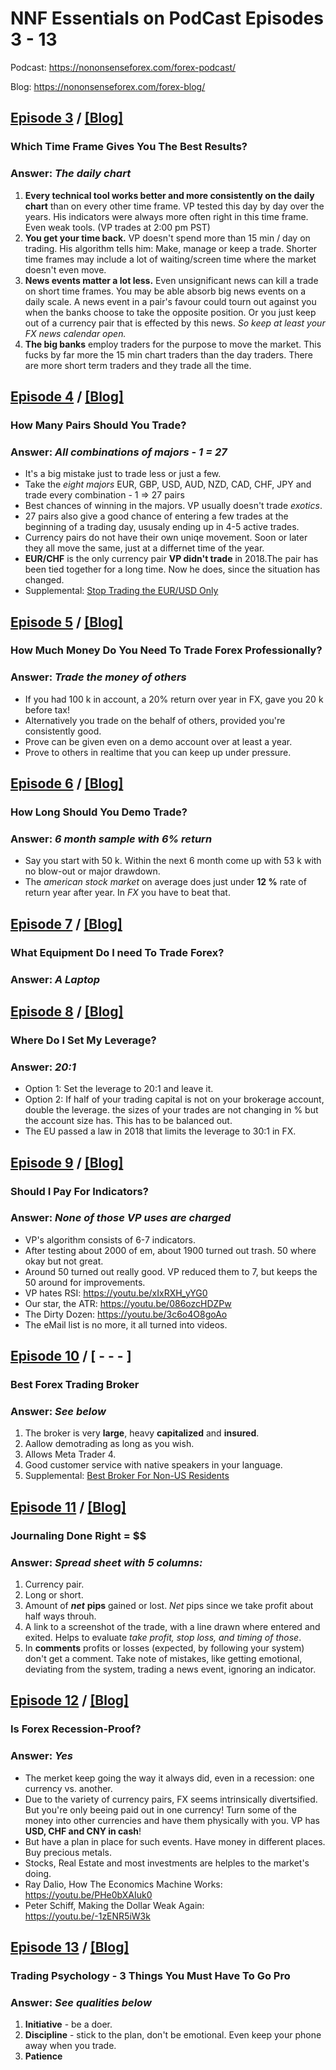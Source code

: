 
# NNF Essentials on PodCast Episodes 3 - 13

Podcast: <https://nononsenseforex.com/forex-podcast/>

Blog: <https://nononsenseforex.com/forex-blog/>

## [Episode 3](https://nononsenseforex.podbean.com/e/ep3-which-time-frame-gives-you-the-best-results/ "Ep 3 - What time frame to trade in?") / [[Blog]](https://nononsenseforex.com/forex-q-and-a-podcast/best-time-frame-to-trade-forex/ "Ep 3 - Blog")
### Which Time Frame Gives You The Best Results?

### Answer: *The daily chart*

 1. **Every technical tool works better and more consistently on the daily chart**
    than on every other time frame. VP tested this day by day over the years. His
    indicators were always more often right in this time frame. Even weak tools.
    (VP trades at 2:00 pm PST)
 2. **You get your time back.** VP doesn't spend more than 15 min / day on trading.
    His algorithm tells him: Make, manage or keep a trade. Shorter time frames
    may include a lot of waiting/screen time where the market doesn't even move.
 3. **News events matter a lot less.** Even unsignificant news can kill a trade on
    short time frames. You may be able absorb big news events on a daily scale. A
    news event in a pair's favour could tourn out against you when the banks choose
    to take the opposite position. Or you just keep out of a currency pair that is
    effected by this news. *So keep at least your FX news calendar open.*
 4. **The big banks** employ traders for the purpose to move the market. This fucks
    by far more the 15 min chart traders than the day traders. There are more short
    term traders and they trade all the time.


## [Episode 4](https://nononsenseforex.podbean.com/e/ep4-how-many-pairs-should-you-trade/ "Ep 4 - How many pairs to trade?") / [[Blog]](https://nononsenseforex.com/forex-q-and-a-podcast/how-many-currency-pairs-should-i-trade/ "Ep 4 - Blog")
### How Many Pairs Should You Trade?
### Answer: *All combinations of majors - 1 = 27*

*   It's a big mistake just to trade less or just a few.
*   Take the *eight majors* EUR, GBP, USD, AUD, NZD, CAD, CHF, JPY and trade every
    combination - 1 => 27 pairs
*   Best chances of winning in the majors. VP usually doesn't trade *exotics*.
*   27 pairs also give a good chance of entering a few trades at the beginning
    of a trading day, ususaly ending up in 4-5 active trades.
*   Currency pairs do not have their own uniqe movement. Soon or later they all
    move the same, just at a differnet time of the year.
*   **EUR/CHF** is the only currency pair **VP didn't trade** in 2018.The pair has
    been tied together for a long time. Now he does, since the situation has changed.
*   Supplemental: [Stop Trading the EUR/USD Only](https://nononsenseforex.com/forex-basics/how-to-trade-the-eurusd-not-what-you-think/ "EUR/USD")


## [Episode 5](https://nononsenseforex.podbean.com/e/ep5-how-much-money-do-you-need-to-trade-forex-professionally/ "Ep 5 - How much money to trade?") / [[Blog]](https://nononsenseforex.com/forex-q-and-a-podcast/how-much-money-do-you-need-to-trade-forex-professionally/ "Ep 5 - Blog")
### How Much Money Do You Need To Trade Forex Professionally?
### Answer: *Trade the money of others*

*   If you had 100 k in account, a 20% return over year in FX, gave you 20 k
    before tax!
*   Alternatively you trade on the behalf of others, provided you're consistently
    good.
*   Prove can be given even on a demo account over at least a year.
*   Prove to others in realtime that you can keep up under pressure.


## [Episode 6](https://nononsenseforex.podbean.com/e/ep6-how-long-should-you-demo-trade/ "Ep 6 - How long to trade demo?") / [[Blog]](http://nononsenseforex.com/uncategorized/how-long-should-you-demo-trade-podcast-episode-6/ "Ep 6 - Blog")
### How Long Should You Demo Trade?
### Answer: *6 month sample with 6% return*

*   Say you start with 50 k. Within the next 6 month come up with 53 k with no
    blow-out or major drawdown.
*   The *american stock market* on average does just under **12 %** rate of return
    year after year. In *FX* you have to beat that.


## [Episode 7](https://nononsenseforex.podbean.com/e/ep7-what-equipment-do-i-need-to-trade-forex/ "Ep 7 - Trading equipment?") / [[Blog]](http://nononsenseforex.com/forex-q-and-a-podcast/what-equipment-do-i-need-to-trade-forex/ "Ep 7 - Blog")
### What Equipment Do I need To Trade Forex?
### Answer: *A Laptop*


## [Episode 8](https://nononsenseforex.podbean.com/e/ep8-where-do-i-set-my-leverage/ "Ep 8 - Where to set leverage?") / [[Blog]](http://nononsenseforex.com/forex-q-and-a-podcast/best-leverage-in-forex/ "Ep 8 - Blog")
### Where Do I Set My Leverage?
### Answer: *20:1*

*   Option 1: Set the leverage to 20:1 and leave it.
*   Option 2: If half of your trading capital is not on your brokerage account,
    double the leverage. the sizes of your trades are not changing in % but the
    account size has. This has to be balanced out.
*   The EU passed a law in 2018 that limits the leverage to 30:1 in FX.


## [Episode 9](https://nononsenseforex.podbean.com/e/ep9-should-i-pay-for-indicators/ "Ep 9 - Pay for Indicators?") / [[Blog]](http://nononsenseforex.com/forex-q-and-a-podcast/are-paid-forex-indicators-worth-it/ "Ep 9 - Blog")
### Should I Pay For Indicators?
### Answer: *None of those VP uses are charged*

*   VP's algorithm consists of 6-7 indicators.
*   After testing about 2000 of em, about 1900 turned out trash. 50 where okay but
    not great.
*   Around 50 turned out really good. VP reduced them to 7, but keeps the 50 around
    for improvements.
*   VP hates RSI: <https://youtu.be/xIxRXH_yYG0>
*   Our star, the ATR: <https://youtu.be/086ozcHDZPw>
*   The Dirty Dozen: <https://youtu.be/3c6o4O8goAo>
*   The eMail list is no more, it all turned into videos.


## [Episode 10](https://nononsenseforex.podbean.com/e/ep10-best-forex-trading-broker/ "Ep 10 - Best FX Broker") / [ - - - ]
### Best Forex Trading Broker
### Answer: *See below*

 1. The broker is very **large**, heavy **capitalized** and **insured**.
 2. Aallow demotrading as long as you wish.
 3. Allows Meta Trader 4.
 4. Good customer service with native speakers in your language.
 5. Supplemental: [Best Broker For Non-US Residents](https://nononsenseforex.com/uncategorized/blueberry-markets-review-my-top-broker-for-2019/ "Non-US Brokers")


## [Episode 11](https://nononsenseforex.podbean.com/e/ep11-journaling-done-right/ "Ep 11 - Journaling") / [[Blog]](http://nononsenseforex.com/forex-q-and-a-podcast/forex-journal-dos-and-donts/ "Ep 11 - Blog")
### Journaling Done Right = $$
### Answer: *Spread sheet with 5 columns:*

 1. Currency pair.
 2. Long or short.
 3. Amount of ***net*** **pips** gained or lost. *Net* pips since we take profit
    about half ways throuh.
 4. A link to a screenshot of the trade, with a line drawn where entered and exited.
    Helps to evaluate *take profit, stop loss, and timing of those*.
 5. In **comments** profits or losses (expected, by following your system) don't
    get a comment. Take note of mistakes, like getting emotional, deviating from the
    system, trading a news event, ignoring an indicator.


## [Episode 12](https://nononsenseforex.podbean.com/e/ep12-is-forex-recession-proof/ "Ep 12 - Is FX Recession-Proof?") / [[Blog]](http://nononsenseforex.com/forex-q-and-a-podcast/is-forex-a-recession-proof-investment/ "Ep 12 - Blog")
### Is Forex Recession-Proof?
### Answer: *Yes*

*   The merket keep going the way it always did, even in a recession: one currency
    vs. another.
*   Due to the variety of currency pairs, FX seems intrinsically divertsified. But
    you're only beeing paid out in one currency! Turn some of the money into other
    currencies and have them physically with you. VP has **USD, CHF and CNY in cash**!
*   But have a plan in place for such events. Have money in different places. Buy
    precious metals.
*   Stocks, Real Estate and most investments are helples to the market's doing.
*   Ray Dalio, How The Economics Machine Works: <https://youtu.be/PHe0bXAIuk0>
*   Peter Schiff, Making the Dollar Weak Again: <https://youtu.be/-1zENR5iW3k>


## [Episode 13](https://nononsenseforex.podbean.com/e/ep13-trading-psychology-3-things-you-must-have-to-go-pro/ "Ep 13 - Trading Psychology") / [[Blog]](http://nononsenseforex.com/trading-psychology/forex-trading-psychology/ "Ep 13 - Blog")
### Trading Psychology - 3 Things You Must Have To Go Pro
### Answer: *See qualities below*

 1. **Initiative** - be a doer.
 2. **Discipline** - stick to the plan, don't be emotional. Even keep your phone
    away when you trade.
 3. **Patience**

